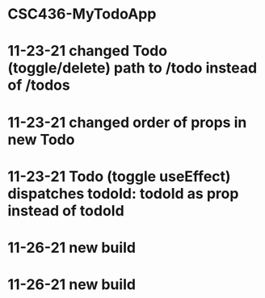 #	CSC436-MyTodoApp

#	11-23-21 changed Todo (toggle/delete) path to /todo instead of /todos

#	11-23-21 changed order of props in new Todo

#	11-23-21 Todo (toggle useEffect) dispatches todoId: todoId as prop instead of todoId

#	11-26-21 new build

#	11-26-21 new build
